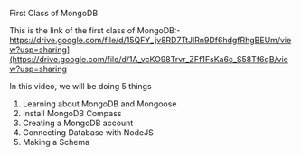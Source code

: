 First Class of MongoDB

This is the link of the first class of MongoDB:- https://drive.google.com/file/d/15QFY_jv8RD7TtJlRn9Df6hdgfRhgBEUm/view?usp=sharing](https://drive.google.com/file/d/1A_vcKO98Trvr_ZFf1FsKa6c_S58Tf6qB/view?usp=sharing

In this video, we will be doing 5 things

1. Learning about MongoDB and Mongoose
2. Install MongoDB Compass
3. Creating a MongoDB account   
4. Connecting Database with NodeJS
5. Making a Schema
